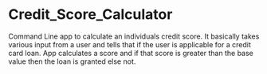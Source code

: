 # Credit_Score_Calculator
Command Line app to calculate an individuals credit score.
It basically takes various input from a user and tells that if the user is applicable for a credit card loan. 
App calculates a score and if that score is greater than the base value then the loan is granted else not.
